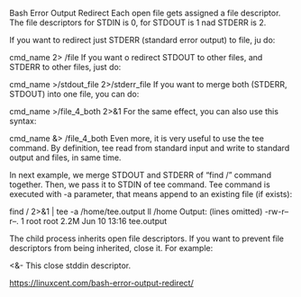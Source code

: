 Bash Error Output Redirect
Each open file gets assigned a file descriptor. The file descriptors for STDIN is 0, for STDOUT is 1 nad STDERR is 2.

If you want to redirect just STDERR (standard error output) to file, ju do:

cmd_name 2> /file
If you want o redirect STDOUT to other files, and STDERR to other files, just do:

cmd_name >/stdout_file 2>/stderr_file
If you want to merge both (STDERR, STDOUT) into one file, you can do:

cmd_name >/file_4_both 2>&1
For the same effect, you can also use this syntax:

cmd_name &> /file_4_both
Even more, it is very useful to use the tee command. By definition, tee read from standard input and write to standard output and files, in same time.

In next example, we merge STDOUT and STDERR of “find /” command together. Then, we pass it to STDIN of tee command. Tee command is executed with -a parameter, that means append to an existing file (if exists):

find / 2>&1 | tee -a /home/tee.output
ll /home
Output: (lines omitted) -rw-r–r–. 1 root root 2.2M Jun 10 13:16 tee.output

The child process inherits open file descriptors. If you want to prevent file descriptors from being inherited, close it. For example:

<&-
This close stddin descriptor.



https://linuxcent.com/bash-error-output-redirect/